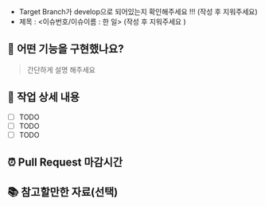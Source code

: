 - Target Branch가 develop으로 되어있는지 확인해주세요 !!! (작성 후 지워주세요)
- 제목 : <이슈번호/이슈이름 : 한 일>  (작성 후 지워주세요 )

## 🥳 어떤 기능을 구현했나요?

> 간단하게 설명 해주세요

## 🔎 작업 상세 내용

- [ ] TODO
- [ ] TODO
- [ ] TODO
      
## ⏰ Pull Request 마감시간
> 

## 📚 참고할만한 자료(선택)

